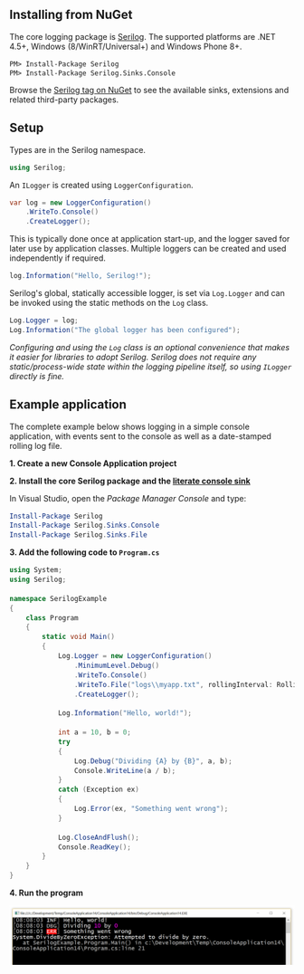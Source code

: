 ## Installing from NuGet

The core logging package is [Serilog](http://nuget.org/packages/serilog). The supported platforms are .NET 4.5+, Windows (8/WinRT/Universal+) and Windows Phone 8+.

```
PM> Install-Package Serilog
PM> Install-Package Serilog.Sinks.Console
```

Browse the [Serilog tag on NuGet](http://nuget.org/packages?q=Tags%3A%22serilog%22%22) to see the available sinks, extensions and related third-party packages.

## Setup

Types are in the Serilog namespace.

```csharp
using Serilog;
```

An `ILogger` is created using `LoggerConfiguration`.

```csharp
var log = new LoggerConfiguration()
    .WriteTo.Console()
    .CreateLogger();
```

This is typically done once at application start-up, and the logger saved for later use by application classes. Multiple loggers can be created and used independently if required.

```csharp
log.Information("Hello, Serilog!");
```

Serilog's global, statically accessible logger, is set via `Log.Logger` and can be invoked using the static methods on the `Log` class.

```csharp
Log.Logger = log;
Log.Information("The global logger has been configured");
```

_Configuring and using the `Log` class is an optional convenience that makes it easier for libraries to adopt Serilog. Serilog does not require any static/process-wide state within the logging pipeline itself, so using `ILogger` directly is fine._

## Example application

The complete example below shows logging in a simple console application, with events sent to the console as well as a date-stamped rolling log file.

**1. Create a new Console Application project**

**2. Install the core Serilog package and the [literate console sink](https://github.com/serilog/serilog-sinks-literate)**

In Visual Studio, open the _Package Manager Console_ and type:

```powershell
Install-Package Serilog
Install-Package Serilog.Sinks.Console
Install-Package Serilog.Sinks.File
```

**3. Add the following code to `Program.cs`**

```csharp
using System;
using Serilog;

namespace SerilogExample
{
    class Program
    {
        static void Main()
        {
            Log.Logger = new LoggerConfiguration()
                .MinimumLevel.Debug()
                .WriteTo.Console()
                .WriteTo.File("logs\\myapp.txt", rollingInterval: RollingInterval.Day)
                .CreateLogger();

            Log.Information("Hello, world!");

            int a = 10, b = 0;
            try
            {
                Log.Debug("Dividing {A} by {B}", a, b);
                Console.WriteLine(a / b);
            }
            catch (Exception ex)
            {
                Log.Error(ex, "Something went wrong");
            }

            Log.CloseAndFlush();
            Console.ReadKey();
        }
    }
}
```

**4. Run the program**

![Serilog Getting Started Example](https://raw.githubusercontent.com/nblumhardt/images/master/serilog-getting-started-example.png)


